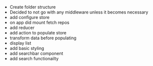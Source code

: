 - Create folder structure
- Decided to not go with any middleware unless it becomes necessary
- add configure store
- on app did mount fetch repos
- add reducer
- add action to populate store
- transform data before populating
- display list
- add basic styling
- add searchbar component
- add search functionailty